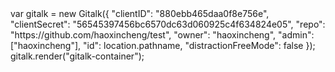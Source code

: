 <link rel="stylesheet" href="https://cdn.jsdelivr.net/npm/gitalk@1/dist/gitalk.css">
<script src="https://cdn.jsdelivr.net/npm/gitalk@1/dist/gitalk.min.js"></script>
<div id="gitalk-container"></div>
var gitalk = new Gitalk({
  "clientID": "880ebb465daa0f8e756e",
  "clientSecret": "56545397456bc6570dc63d060925c4f634824e05",
  "repo": "https://github.com/haoxincheng/test",
  "owner": "haoxincheng",
  "admin": ["haoxincheng"],
  "id": location.pathname,      
  "distractionFreeMode": false  
});
gitalk.render("gitalk-container");
